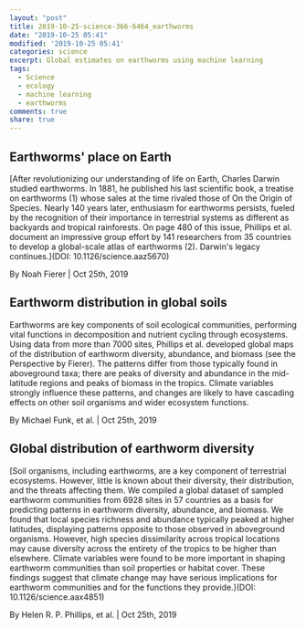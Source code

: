 ```yaml
---
layout: "post"
title: 2019-10-25-science-366-6464_earthworms
date: "2019-10-25 05:41"
modified: '2019-10-25 05:41'
categories: science
excerpt: Global estimates on earthworms using machine learning
tags:
  - Science
  - ecology
  - machine learning
  - earthworms
comments: true
share: true
---
```


## Earthworms' place on Earth

[After revolutionizing our understanding of life on Earth, Charles Darwin studied earthworms. In 1881, he published his last scientific book, a treatise on earthworms (1) whose sales at the time rivaled those of On the Origin of Species. Nearly 140 years later, enthusiasm for earthworms persists, fueled by the recognition of their importance in terrestrial systems as different as backyards and tropical rainforests. On page 480 of this issue, Phillips et al. document an impressive group effort by 141 researchers from 35 countries to develop a global-scale atlas of earthworms (2). Darwin's legacy continues.](DOI: 10.1126/science.aaz5670)

By Noah Fierer | Oct 25th, 2019

## Earthworm distribution in global soils

Earthworms are key components of soil ecological communities, performing vital functions in decomposition and nutrient cycling through ecosystems. Using data from more than 7000 sites, Phillips et al. developed global maps of the distribution of earthworm diversity, abundance, and biomass (see the Perspective by Fierer). The patterns differ from those typically found in aboveground taxa; there are peaks of diversity and abundance in the mid-latitude regions and peaks of biomass in the tropics. Climate variables strongly influence these patterns, and changes are likely to have cascading effects on other soil organisms and wider ecosystem functions.

By Michael Funk, et al. | Oct 25th, 2019

## Global distribution of earthworm diversity

[Soil organisms, including earthworms, are a key component of terrestrial ecosystems. However, little is known about their diversity, their distribution, and the threats affecting them. We compiled a global dataset of sampled earthworm communities from 6928 sites in 57 countries as a basis for predicting patterns in earthworm diversity, abundance, and biomass. We found that local species richness and abundance typically peaked at higher latitudes, displaying patterns opposite to those observed in aboveground organisms. However, high species dissimilarity across tropical locations may cause diversity across the entirety of the tropics to be higher than elsewhere. Climate variables were found to be more important in shaping earthworm communities than soil properties or habitat cover. These findings suggest that climate change may have serious implications for earthworm communities and for the functions they provide.](DOI: 10.1126/science.aax4851)

By Helen R. P. Phillips, et al. | Oct 25th, 2019
